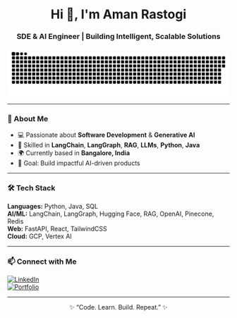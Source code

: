 <h1 align="center">Hi 👋, I'm Aman Rastogi</h1>
<h3 align="center">SDE & AI Engineer | Building Intelligent, Scalable Solutions</h3>

<p align="center">
  <a href=#><img src="commitcal.svg"></a>
</p>

---

### 🚀 About Me
- 💻 Passionate about **Software Development** & **Generative AI**
- 🧠 Skilled in **LangChain**, **LangGraph**, **RAG**, **LLMs**, **Python**, **Java**
- 🌍 Currently based in **Bangalore, India**
- 🎯 Goal: Build impactful AI-driven products

---

### 🛠 Tech Stack
**Languages:** Python, Java, SQL  
**AI/ML:** LangChain, LangGraph, Hugging Face, RAG, OpenAI, Pinecone, Redis  
**Web:** FastAPI, React, TailwindCSS  
**Cloud:** GCP, Vertex AI  

---

### 📫 Connect with Me
[![LinkedIn](https://img.shields.io/badge/LinkedIn-blue?style=flat&logo=linkedin)](https://linkedin.com/in/amanrastogi-ai)  
[![Portfolio](https://img.shields.io/badge/Portfolio-black?style=flat&logo=vercel)](#)  

---

<p align="center">✨ “Code. Learn. Build. Repeat.” ✨</p>
